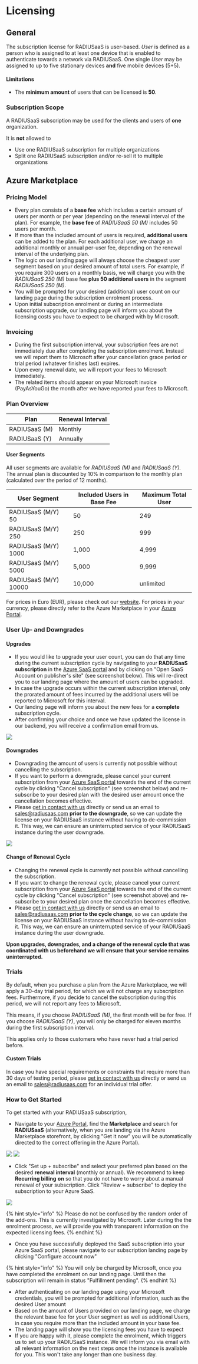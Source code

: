 # Licensing

## General

The subscription license for RADIUSaaS is user-based. _User_ is defined as a person who is assigned to at least one device that is enabled to authenticate towards a network via RADIUSaaS. One single _User_ may be assigned to up to five stationary devices **and** five mobile devices (5+5).

#### Limitations

* The **minimum amount** of users that can be licensed is **50**.

### Subscription Scope

A RADIUSaaS subscription may be used for the clients and users of **one** organization.&#x20;

It is **not** allowed to&#x20;

* Use one RADIUSaaS subscription for multiple organizations
* Split one RADIUSaaS subscription and/or re-sell it to multiple organizations

## Azure Marketplace

### Pricing Model

* Every plan consists of a **base fee** which includes a certain amount of users per month or per year (depending on the renewal interval of the plan). For example, the **base fee** of _RADIUSaaS 50 (M)_ includes 50 users per month.
* If more than the included amount of users is required, **additional users** can be added to the  plan. For each additional user, we charge an additional monthly or annual per-user fee, depending on the renewal interval of the underlying plan.&#x20;
* The logic on our landing page will always choose the cheapest user segment based on your desired amount of total users. For example, if you require 300 users on a monthly basis, we will charge you with the _RADIUSaaS 250 (M)_ base fee **plus 50 additional users** in the segment _RADIUSaaS 250 (M)_.
* You will be prompted for your desired (additional) user count on our landing page during the subscription enrolment process.
* Upon initial subscription enrolment or during an intermediate subscription upgrade, our landing page will inform you about the licensing costs you have to expect to be charged with by Microsoft.&#x20;

### Invoicing

* During the first subscription interval, your subscription fees are not immediately due after completing the subscription enrolment. Instead we will report them to Microsoft after your cancellation grace period or trial period (whatever finishes last) expires.&#x20;
* Upon every renewal date, we will report your fees to Microsoft immediately.
* The related items should appear on your Microsoft invoice (PayAsYouGo) the month after we have reported your fees to Microsoft.

### Plan Overview

| **Plan**      | **Renewal Interval** |
| ------------- | -------------------- |
| RADIUSaaS (M) | Monthly              |
| RADIUSaaS (Y) | Annually             |

#### User Segments

All user segments are available for _RADIUSaaS (M)_ and _RADIUSaaS (Y)._ The annual plan is discounted by 10% in comparison to the monthly plan (calculated over the period of 12 months).

| **User Segment**      | **Included Users in Base Fee** | **Maximum Total User** |
| --------------------- | ------------------------------ | ---------------------- |
| RADIUSaaS (M/Y) 50    | 50                             | 249                    |
| RADIUSaaS (M/Y) 250   | 250                            | 999                    |
| RADIUSaaS (M/Y) 1000  | 1,000                          | 4,999                  |
| RADIUSaaS (M/Y) 5000  | 5,000                          | 9,999                  |
| RADIUSaaS (M/Y) 10000 | 10,000                         | unlimited              |

For prices in Euro (EUR), please check out our <mark style="color:green;"></mark> [website](https://www.radius-as-a-service.com/pricing/). For prices in _your_ currency, please directly refer to the Azure Marketplace in your [Azure Portal](https://portal.azure.com).

### User Up- and Downgrades

#### Upgrades

* If you would like to upgrade your user count, you can do that any time during the current subscription cycle by navigating to your **RADIUSaaS subscription** in the [Azure SaaS portal](https://portal.azure.com/#blade/HubsExtension/BrowseResourceBlade/resourceType/Microsoft.SaaS%2Fresources) <mark style="color:green;"></mark> and by clicking on "Open SaaS Account on publisher's site" (see screenshot below). This will re-direct you to our landing page where the amount of users can be upgraded.
* In case the upgrade occurs within the current subscription interval, only the prorated amount of fees incurred by the additional users will be reported to Microsoft for this interval.
* Our landing page will inform you about the new fees for a **complete** subscription cycle.
* After confirming your choice and once we have updated the license in our backend, you will receive a confirmation email from us.

![](../.gitbook/assets/radius-saas-base-trimmed-landing-page.png)

#### Downgrades

* Downgrading the amount of users is currently not possible without cancelling the subscription.
* If you want to perform a downgrade, please cancel your current subscription from your <mark style="color:green;"></mark> [Azure SaaS portal](https://portal.azure.com/#blade/HubsExtension/BrowseResourceBlade/resourceType/Microsoft.SaaS%2Fresources) towards the end of the current cycle by clicking "Cancel subscription" (see screenshot below) and re-subscribe to your desired plan with the desired user amount once the cancellation becomes effective.
* Please [get in contact with us](https://www.radius-as-a-service.com/help/) directly or send us an email to [sales@radiusaas.com](mailto:sales@radiusaas.com) <mark style="color:green;"></mark> **prior to the downgrade**, so we can update the license on your RADIUSaaS instance without having to de-commission it. This way, we can ensure an uninterrupted service of your RADIUSaaS instance during the user downgrade.

![](../.gitbook/assets/radius-saas-base-trimmed-cancel-subscription.png)

#### Change of Renewal Cycle

* Changing the renewal cycle is currently not possible without cancelling the subscription.
* If you want to change the renewal cycle, please cancel your current subscription from your <mark style="color:green;"></mark> [Azure SaaS portal](https://portal.azure.com/#blade/HubsExtension/BrowseResourceBlade/resourceType/Microsoft.SaaS%2Fresources) towards the end of the current cycle by clicking "Cancel subscription" (see screenshot above) and re-subscribe to your desired plan once the cancellation becomes effective.
* Please [get in contact with us](https://www.radius-as-a-service.com/drop-a-question) directly or send us an email to [sales@radiusaas.com](mailto:sales@radiusaas.com) <mark style="color:green;"></mark> **prior to the cycle change**, so we can update the license on your RADIUSaaS instance without having to de-commission it. This way, we can ensure an uninterrupted service of your RADIUSaaS instance during the user downgrade.

**Upon upgrades,  downgrades, and a change of the renewal cycle that was coordinated with us beforehand we will ensure that your service remains uninterrupted.**

### **Trials**

By default, when you purchase a plan from the Azure Marketplace, we will apply a 30-day trial period, for which we will not charge any subscription fees. Furthermore, if you decide to cancel the subscription during this period, we will not report any fees to Microsoft.&#x20;

This means, if you choose _RADIUSaaS (M)_, the first month will be for free. If you choose _RADIUSaaS (Y)_, you will only be charged for eleven months during the first subscription interval.

This applies only to those customers who have never had a trial period before.

#### **Custom Trials**

In case you have special requirements or constraints that require more than 30 days of testing period, please [get in contact with us](https://www.radius-as-a-service.com/drop-a-question) directly or send us an email to [sales@radiusaas.com](mailto:sales@radiusaas.com) for an individual trial offer.

### How to Get Started

To get started with your RADIUSaaS subscription,

* Navigate to your [Azure Portal](https://portal.azure.com), find the **Marketplace** and search for **RADIUSaaS** (alternatively, when you are landing via the Azure Marketplace storefront, by clicking "Get it now" you will be automatically directed to the correct offering in the Azure Portal).

&#x20;![](<../.gitbook/assets/Screenshot 2021-11-19 at 09.38.45 (1).png>)     ![](<../.gitbook/assets/Screenshot 2021-11-19 at 09.42.00.png>)

* Click "Set up + subscribe" and select your preferred plan based on the desired **renewal interval** (monthly or annual). We recommend to keep **Recurring billing** **on** so that you do not have to worry about a manual renewal of your subscription. Click "Review + subscribe" to deploy the subscription to your Azure SaaS.

![](<../.gitbook/assets/Screenshot 2021-11-19 at 09.43.54 (1).png>)

{% hint style="info" %}
Please do not be confused by the random order of the add-ons. This is currently investigated by Microsoft. Later during the the enrolment process, we will provide you with transparent information on the expected licensing fees.
{% endhint %}

* Once you have successfully deployed the SaaS subscription into your Azure SaaS portal, please navigate to our subscription landing page by clicking "Configure account now"

{% hint style="info" %}
You will only be charged by Microsoft, once you have completed the enrolment on our landing page. Until then the subscription will remain in status "Fulfillment pending".
{% endhint %}

* After authenticating on our landing page using your Microsoft credentials, you will be prompted for additional information, such as the desired User amount
* Based on the amount of Users provided on our landing page, we charge the relevant base fee for your User segment as well as additional Users, in case you require more than the included amount in your base fee.
* The landing page will show you the licensing fees you have to expect
* If you are happy with it, please complete the enrolment, which triggers us to set up your RADIUSaaS instance. We will inform you via email with all relevant information on the next steps once the instance is available for you. This won't take any longer than one business day.
